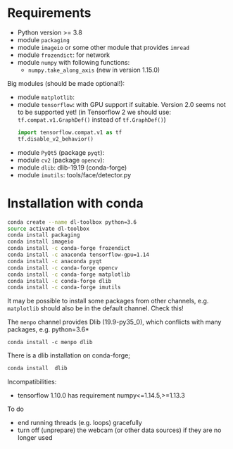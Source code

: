 

# Requirements

* Python version >= 3.8
* module `packaging`
* module `imageio` or some other module that provides `imread`
* module `frozendict`: for network
* module `numpy` with following functions:
  - `numpy.take_along_axis` (new in version 1.15.0)

Big modules (should be made optional!):
* module `matplotlib`:
* module `tensorflow`: with GPU support if suitable. Version 2.0 seems
  not to be supported yet!
  (in Tensorflow 2 we should use: `tf.compat.v1.GraphDef()`
  instead of `tf.GraphDef()`)
  ```python
  import tensorflow.compat.v1 as tf
  tf.disable_v2_behavior()
  ```
* module `PyQt5` (package `pyqt`):
* module `cv2` (package `opencv`):
* module `dlib`: dlib-19.19 (conda-forge)
* module `imutils`: tools/face/detector.py

# Installation with conda

```sh
conda create --name dl-toolbox python=3.6
source activate dl-toolbox
conda install packaging
conda install imageio
conda install -c conda-forge frozendict
conda install -c anaconda tensorflow-gpu=1.14
conda install -c anaconda pyqt
conda install -c conda-forge opencv
conda install -c conda-forge matplotlib
conda install -c conda-forge dlib
conda install -c conda-forge imutils
```

It may be possible to install some packages from other channels,
e.g. `matplotlib` should also be in the default channel. Check this!


The `menpo` channel provides Dlib (19.9-py35_0), which 
conflicts with many packages, e.g. python=3.6*
``` 
conda install -c menpo dlib
```

There is a dlib installation on conda-forge;
```sh
conda install  dlib
```


Incompatibilities:

* tensorflow 1.10.0 has requirement numpy<=1.14.5,>=1.13.3



To do
* end running threads (e.g. loops) gracefully
* turn off (unprepare) the webcam (or other data sources) if they
  are no longer used
